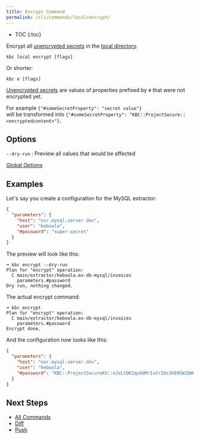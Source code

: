```yaml
---
title: Encrypt Command
permalink: /cli/commands/local/encrypt/
---
```


* TOC
{:toc}

Encrypt all [unencrypted secrets](/overview/encryption/#encrypting-data-with-api) in the [local directory](/cli/structure/).

```
kbc local encrypt [flags]
```

Or shorter:
```
kbc e [flags]
```

[Unencrypted secrets](/overview/encryption/#encrypting-data-with-api) are values of properties prefixed by `#` that were not encrypted 
yet. 

For example `{"#someSecretProperty": "secret value"}`  
will be transformed into `{"#someSecretProperty": "KBC::ProjectSecure::<encryptedcontent>"}`.

## Options

`--dry-run`
: Preview all values that would be affected

[Global Options](/cli/commands/#global-options)

## Examples

Let's say you create a configuration for the MySQL extractor:

```json
{
  "parameters": {
    "host": "our.mysql.server.dev",
    "user": "keboola",
    "#password": "super-secret"
  }
}
```

The preview will look like this:

```
➜ kbc encrypt --dry-run
Plan for "encrypt" operation:
  C main/extractor/keboola.ex-db-mysql/invoices
    parameters.#password
Dry run, nothing changed.
```

The actual encrypt command: 

```
➜ kbc encrypt
Plan for "encrypt" operation:
  C main/extractor/keboola.ex-db-mysql/invoices
    parameters.#password
Encrypt done.
```

And the configuration now looks like this:

```json
{
  "parameters": {
    "host": "our.mysql.server.dev",
    "user": "keboola",
    "#password": "KBC::ProjectSecureKV::eJxLtDK2qs60MrIutrI0s1K695WJQWmhYOI9j2l/twSJl0/nsf6auv/Fs7n5VWvj+tbwvtyz/PSh30Jz8/Y2B0QyPDwteXK/3d7GN55b/y3rK+BbXLF1ne5sg6/Lja/vfzlT4TbvXfkFIuHL9DU0knh8yvedF0lXss60MgbaZQS0Kz01Tzc1L7mosqAkv8jM0NIgzdTU0NQw1cACpMoEqMrYyEop1cjM0DjZzNzE0tLYxNTQMtEw0dLYKCnN0sDS1DjV3EzJuhYAzUBL0A=="
  }
}
```

## Next Steps

- [All Commands](/cli/commands/)
- [Diff](/cli/commands/sync/diff/)
- [Push](/cli/commands/sync/push/)
